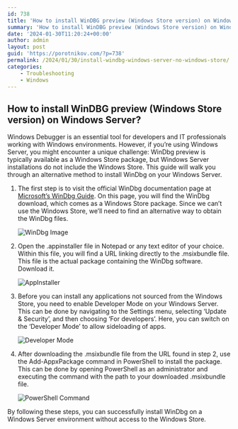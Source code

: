 ```yaml
---
id: 738
title: 'How to install WinDBG preview (Windows Store version) on Windows Server?'
summary: 'How to install WinDBG preview (Windows Store version) on Windows Server?'
date: '2024-01-30T11:20:24+00:00'
author: admin
layout: post
guid: 'https://porotnikov.com/?p=738'
permalink: /2024/01/30/install-windbg-windows-server-no-windows-store/
categories:
    - Troubleshooting
    - Windows
---
```


## How to install WinDBG preview (Windows Store version) on Windows Server?

Windows Debugger is an essential tool for developers and IT professionals working with Windows environments. However, if you’re using Windows Server, you might encounter a unique challenge: WinDbg preview is typically available as a Windows Store package, but Windows Server installations do not include the Windows Store. This guide will walk you through an alternative method to install WinDbg on your Windows Server.

1. The first step is to visit the official WinDbg documentation page at [Microsoft’s WinDbg Guide](https://learn.microsoft.com/en-us/windows-hardware/drivers/debugger/). On this page, you will find the WinDbg download, which comes as a Windows Store package. Since we can’t use the Windows Store, we’ll need to find an alternative way to obtain the WinDbg files.

   ![WinDbg Image](https://cdn.porotnikov.com/media/2024/01/30111628/image-1024x775.png)
   
2. Open the .appinstaller file in Notepad or any text editor of your choice. Within this file, you will find a URL linking directly to the .msixbundle file. This file is the actual package containing the WinDbg software. Download it.

   ![AppInstaller](https://cdn.porotnikov.com/media/2024/01/30111724/image-1.png)

3. Before you can install any applications not sourced from the Windows Store, you need to enable Developer Mode on your Windows Server. This can be done by navigating to the Settings menu, selecting ‘Update & Security’, and then choosing ‘For developers’. Here, you can switch on the ‘Developer Mode’ to allow sideloading of apps.

   ![Developer Mode](https://cdn.porotnikov.com/media/2024/01/30111804/image-2-1024x672.png)

4. After downloading the .msixbundle file from the URL found in step 2, use the Add-AppxPackage command in PowerShell to install the package. This can be done by opening PowerShell as an administrator and executing the command with the path to your downloaded .msixbundle file.

   ![PowerShell Command](https://cdn.porotnikov.com/media/2024/01/30111901/image-3.png)

By following these steps, you can successfully install WinDbg on a Windows Server environment without access to the Windows Store.
